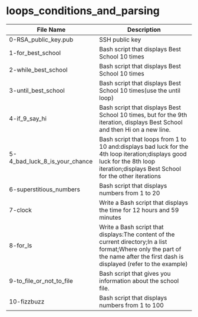 # loops_conditions_and_parsing

|File Name|Description|
|---|---|
|0-RSA_public_key.pub|SSH public key|
|1-for_best_school| Bash script that displays Best School 10 times|
|2-while_best_school|Bash script that displays Best School 10 times|
|3-until_best_school|Bash script that displays Best School 10 times(use the until loop)|
|4-if_9_say_hi|Bash script that displays Best School 10 times, but for the 9th iteration, displays Best School and then Hi on a new line.|
|5-4_bad_luck_8_is_your_chance|Bash script that loops from 1 to 10 and:displays bad luck for the 4th loop iteration;displays good luck for the 8th loop iteration;displays Best School for the other iterations|
|6-superstitious_numbers|Bash script that displays numbers from 1 to 20|
|7-clock|Write a Bash script that displays the time for 12 hours and 59 minutes|
|8-for_ls|Write a Bash script that displays:The content of the current directory;In a list format;Where only the part of the name after the first dash is displayed (refer to the example)|
|9-to_file_or_not_to_file|Bash script that gives you information about the school file.|
|10-fizzbuzz|Bash script that displays numbers from 1 to 100|
